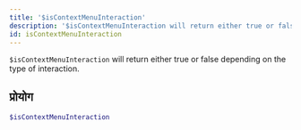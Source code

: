 ```yaml
---
title: '$isContextMenuInteraction'
description: '$isContextMenuInteraction will return either true or false depending on the type of the interaction.'
id: isContextMenuInteraction
---
```


`$isContextMenuInteraction` will return either true or false depending on the type of interaction.

## प्रोयोग

```php
$isContextMenuInteraction
```